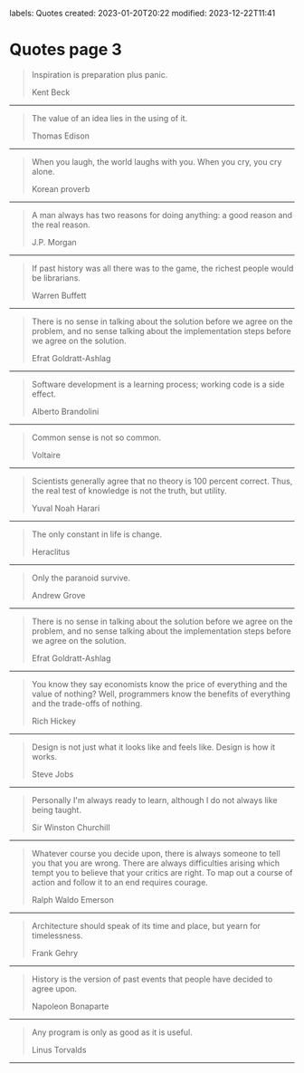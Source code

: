 labels: Quotes
created: 2023-01-20T20:22
modified: 2023-12-22T11:41

# Quotes page 3

> Inspiration is preparation plus panic.
>
> Kent Beck
---
> The value of an idea lies in the using of it.
>
> Thomas Edison
---
> When you laugh, the world laughs with you. When you cry, you cry alone.
>
> Korean proverb
---
> A man always has two reasons for doing anything: a good reason and the real reason.
>
> J.P. Morgan
---
> If past history was all there was to the game, the richest people would be librarians.
>
> Warren Buffett
---
> There is no sense in talking about the solution before we agree on the problem, and no sense talking about the implementation steps before we agree on the solution.
>
> Efrat Goldratt-Ashlag
---
> Software development is a learning process; working code is a side effect.
>
> Alberto Brandolini
---
> Common sense is not so common.
>
> Voltaire
---
> Scientists generally agree that no theory is 100 percent correct. Thus, the real test of knowledge is not the truth, but utility.
>
> Yuval Noah Harari
---
> The only constant in life is change.
>
> Heraclitus
---
> Only the paranoid survive.
>
> Andrew Grove
---
> There is no sense in talking about the solution before we agree on the problem, and no sense talking about the implementation steps before we agree on the solution.
>
> Efrat Goldratt-Ashlag
---
> You know they say economists know the price of everything and the value of nothing? Well, programmers know the benefits of everything and the trade-offs of nothing.
>
> Rich Hickey
---
> Design is not just what it looks like and feels like. Design is how it works.
>
> Steve Jobs
---
> Personally I'm always ready to learn, although I do not always like being taught.
>
> Sir Winston Churchill
---
> Whatever course you decide upon, there is always someone to tell you that you are wrong. There are always difficulties arising which tempt you to believe that your critics are right. To map out a course of action and follow it to an end requires courage.
>
> Ralph Waldo Emerson
---
> Architecture should speak of its time and place, but yearn for timelessness.
>
> Frank Gehry
---
> History is the version of past events that people have decided to agree upon.
>
> Napoleon Bonaparte
---
> Any program is only as good as it is useful.
>
> Linus Torvalds
---
